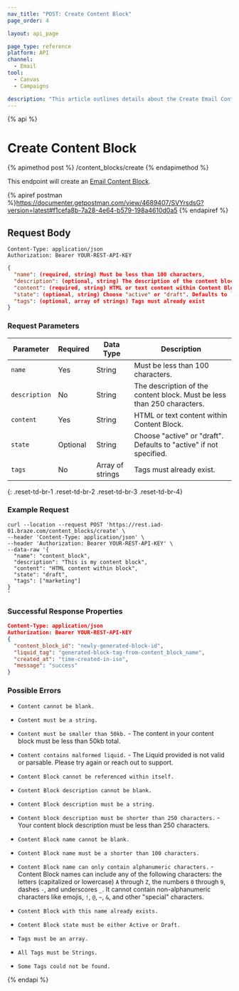 ```yaml
---
nav_title: "POST: Create Content Block"
page_order: 4

layout: api_page

page_type: reference
platform: API
channel:
  - Email
tool:
  - Canvas
  - Campaigns

description: "This article outlines details about the Create Email Content Blocks Braze endpoint."
---
```

{% api %}
# Create Content Block
{% apimethod post %}
/content_blocks/create
{% endapimethod %}

This endpoint will create an [Email Content Block]({{site.baseurl}}/user_guide/engagement_tools/templates_and_media/content_blocks/).

{% apiref postman %}https://documenter.getpostman.com/view/4689407/SVYrsdsG?version=latest#f1cefa8b-7a28-4e64-b579-198a4610d0a5 {% endapiref %}

## Request Body

```
Content-Type: application/json
Authorization: Bearer YOUR-REST-API-KEY
```

```json
{
  "name": (required, string) Must be less than 100 characters,
  "description": (optional, string) The description of the content block. Must be less than 250 character,
  "content": (required, string) HTML or text content within Content Block,
  "state": (optional, string) Choose "active" or "draft". Defaults to `active` if not specified,
  "tags": (optional, array of strings) Tags must already exist
}
```

### Request Parameters

| Parameter | Required | Data Type | Description |
|---|---|---|---|
| `name` | Yes | String | Must be less than 100 characters. |
| `description` | No | String | The description of the content block. Must be less than 250 characters. |
| `content` | Yes | String | HTML or text content within Content Block.
| `state` | Optional | String | Choose "active" or "draft". Defaults to "active" if not specified. |
| `tags` | No | Array of strings | Tags must already exist. |
{: .reset-td-br-1 .reset-td-br-2 .reset-td-br-3  .reset-td-br-4}

### Example Request
```
curl --location --request POST 'https://rest.iad-01.braze.com/content_blocks/create' \
--header 'Content-Type: application/json' \
--header 'Authorization: Bearer YOUR-REST-API-KEY' \
--data-raw '{
  "name": "content_block",
  "description": "This is my content block",
  "content": "HTML content within block",
  "state": "draft",
  "tags": ["marketing"]
}
'
```

### Successful Response Properties

```json
Content-Type: application/json
Authorization: Bearer YOUR-REST-API-KEY
{
  "content_block_id": "newly-generated-block-id",
  "liquid_tag": "generated-block-tag-from-content_block_name",
  "created_at": "time-created-in-iso",
  "message": "success"
}
```

### Possible Errors
- `Content cannot be blank.`

- `Content must be a string.`

- `Content must be smaller than 50kb.` - The content in your content block must be less than 50kb total.

- `Content contains malformed liquid.` - The Liquid provided is not valid or parsable. Please try again or reach out to support.

- `Content Block cannot be referenced within itself.`

- `Content Block description cannot be blank.`

- `Content Block description must be a string.`

- `Content block description must be shorter than 250 characters.` - Your content block description must be less than 250 characters.

- `Content Block name cannot be blank.`

- `Content Block name must be a shorter than 100 characters.`

- `Content Block name can only contain alphanumeric characters.` - Content Block names can include any of the following characters: the letters (capitalized or lowercase) `A` through `Z`, the numbers `0` through `9`, dashes `-`, and underscores `_`. It cannot contain non-alphanumeric characters like emojis, `!`, `@`, `~`, `&`, and other "special" characters.

- `Content Block with this name already exists.`

- `Content Block state must be either Active or Draft.`

- `Tags must be an array.`

- `All Tags must be Strings.`

- `Some Tags could not be found.`

{% endapi %}
